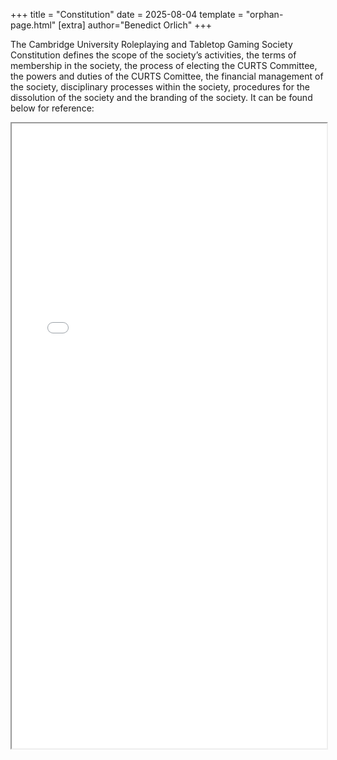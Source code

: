 +++
title = "Constitution"
date = 2025-08-04
template = "orphan-page.html" 
[extra]
author="Benedict Orlich"
+++


The Cambridge University Roleplaying and Tabletop Gaming Society Constitution defines the scope of the society’s activities, the terms of membership in the society, the process of electing the CURTS Committee, the powers and duties of the CURTS Comittee, the financial management of the society, disciplinary processes within the society, procedures for the dissolution of the society and the branding of the society. It can be found below for reference:

 <iframe src="/CURTS-Constitution-2025.pdf" width="100%" height="1000px"></iframe>
